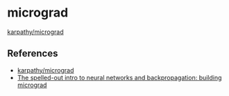# micrograd
[karpathy/micrograd](https://github.com/karpathy/micrograd)

## References
- [karpathy/micrograd](https://github.com/karpathy/micrograd)
- [The spelled-out intro to neural networks and backpropagation: building micrograd](https://www.youtube.com/watch?v=VMj-3S1tku0&list=PLAqhIrjkxbuWI23v9cThsA9GvCAUhRvKZ&index=1)
